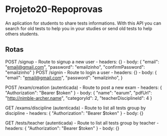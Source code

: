 # Projeto20-Repoprovas

An aplication for students to share tests informations. With this API you can search for old tests to help you in your studies
or send old tests to help others students.

## Rotas

POST /signup
    - Route to signup a new user 
    - headers: {}
    - body:
        {
            "email": "email@gmail.com",
            "password": "emailzinho",
            "confirmPassword": "emailzinho"
        }
 POST /signin
    - Route to login a user
    - headers: {}
    - body:
        {  "email": "email@gmail.com",
            "password": "emailzinho",
        }

POST /exam/creation (autenticada)
    - Route to post a new exam
    - headers: { "Authorization": "Bearer $token" }
    - body:
        {
            "name": "earum",
            "pdfUrl": "http://nimble-archer.name",
            "categoryId": 2,
            "teacherDisciplineId": 4
        }
        
        
        
 GET /exams/discipline (autenticada)
    - Route to list all tests group by discipline
    - headers: { "Authorization": "Bearer $token" }
    - body: {}

GET /tests/teacher (autenticada)
      - Route to list all tests group by teacher
    - headers: { "Authorization": "Bearer $token" }
    - body: {}
